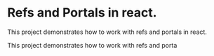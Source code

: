 # Refs and Portals in react.

This project demonstrates how to work with refs and portals in react.

This project demonstrates how to work with refs and porta
